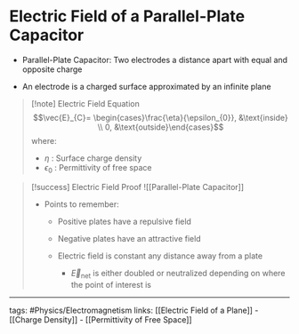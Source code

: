 # Electric Field of a Parallel-Plate Capacitor
- Parallel-Plate Capacitor: Two electrodes a distance apart with equal and opposite charge

- An electrode is a charged surface approximated by an infinite plane

> [!note] Electric Field Equation
> $$\vec{E}_{C}= \begin{cases}\frac{\eta}{\epsilon_{0}}, &\text{inside} \\ 0, &\text{outside}\end{cases}$$ where:
> - $\eta$ : Surface charge density
> - $\epsilon_{0}$ : Permittivity of free space

> [!success] Electric Field Proof
> ![[Parallel-Plate Capacitor]]
> - Points to remember:
> 	- Positive plates have a repulsive field
> 	 
> 	- Negative plates have an attractive field
> 	- Electric field is constant any distance away from a plate
> 		- $\vec{E}_\text{net}$ is either doubled or neutralized depending on where the point of interest is


---
tags: #Physics/Electromagnetism 
links: [[Electric Field of a Plane]] - [[Charge Density]] - [[Permittivity of Free Space]]